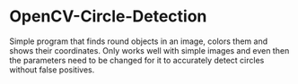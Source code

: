 # OpenCV-Circle-Detection
Simple program that finds round objects in an image, colors them and shows their coordinates.
Only works well with simple images and even then the parameters need to be changed for it to accurately detect circles without false positives.
